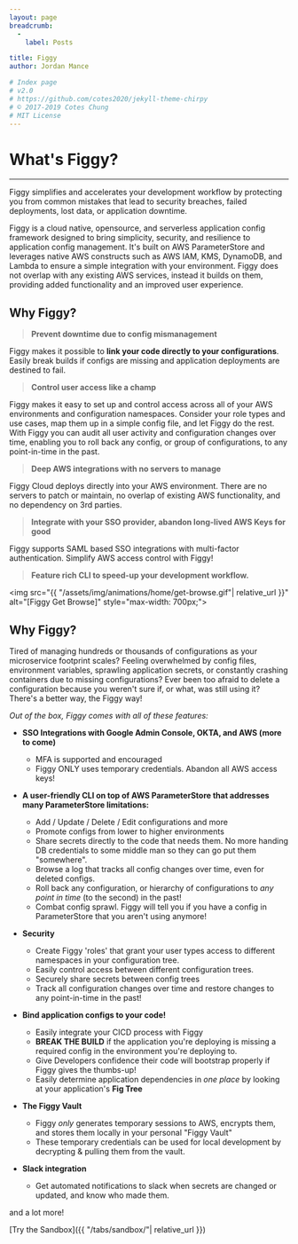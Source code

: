 ```yaml
---
layout: page
breadcrumb:
  -
    label: Posts

title: Figgy
author: Jordan Mance

# Index page
# v2.0
# https://github.com/cotes2020/jekyll-theme-chirpy
# © 2017-2019 Cotes Chung
# MIT License
---
```


# **What's Figgy?**
<hr>

Figgy simplifies and accelerates your development workflow by protecting you from common mistakes that lead to security breaches, 
failed deployments, lost data, or application downtime.

Figgy is a cloud native, opensource, and serverless application config framework designed to bring
simplicity, security, and resilience to application config management. It's built on AWS ParameterStore and 
leverages native AWS constructs such as AWS IAM, KMS, DynamoDB, and Lambda to ensure a simple 
integration with your environment. Figgy does not overlap with any existing AWS services, instead it builds on them, 
providing added functionality and an improved user experience.
<br/>

## Why Figgy?

> **Prevent downtime due to config mismanagement**

Figgy makes it possible to **link your code directly to your configurations**. Easily break builds if configs 
are missing and application deployments are destined to fail.


> **Control user access like a champ**

Figgy makes it easy to set up and control access across all of your AWS environments and configuration namespaces. Consider
your role types and use cases, map them up in a simple config file, and let Figgy do the rest. With Figgy you can audit all user activity and 
configuration changes over time, enabling you to roll back any config, or group of configurations, to any point-in-time in the past.

> **Deep AWS integrations with no servers to manage**

Figgy Cloud deploys directly into your AWS environment. There are no servers to patch or maintain, no overlap
of existing AWS functionality, and no dependency on 3rd parties.

> **Integrate with your SSO provider, abandon long-lived AWS Keys for good**

Figgy supports SAML based SSO integrations with multi-factor authentication. Simplify AWS access control with Figgy!

> **Feature rich CLI to speed-up your development workflow.**


<img src="{{ "/assets/img/animations/home/get-browse.gif"| relative_url }}" alt="[Figgy Get Browse]" style="max-width: 700px;">

## **Why Figgy?**

Tired of managing hundreds or thousands of configurations as your microservice footprint scales? Feeling overwhelmed 
by config files, environment variables, sprawling application secrets, or constantly crashing containers due to missing
configurations? Ever been too afraid to delete a configuration because you weren't sure if, or what, was still using it?
There's a better way, the Figgy way! 

*Out of the box, Figgy comes with all of these features:*

- **SSO Integrations with Google Admin Console, OKTA, and AWS (more to come)**
    - MFA is supported and encouraged
    - Figgy ONLY uses temporary credentials. Abandon all AWS access keys!

- **A user-friendly CLI on top of AWS ParameterStore that addresses many ParameterStore limitations:**
    - Add / Update / Delete / Edit configurations and more
    - Promote configs from lower to higher environments
    - Share secrets directly to the code that needs them. No more handing DB credentials to some middle man so they can go put them "somewhere".
    - Browse a log that tracks all config changes over time, even for deleted configs.
    - Roll back any configuration, or hierarchy of configurations to *any point in time* (to the second) in the past!
    - Combat config sprawl. Figgy will tell you if you have a config in ParameterStore that you aren't using anymore!

- **Security**
    - Create Figgy 'roles' that grant your user types access to different namespaces in your configuration tree.
    - Easily control access between different configuration trees.
    - Securely share secrets between config trees
    - Track all configuration changes over time and restore changes to any point-in-time in the past!

- **Bind application configs to your code!**
    - Easily integrate your CICD process with Figgy
    - **BREAK THE BUILD** if the application you're deploying is missing a required config in the environment you're
        deploying to. 
    - Give Developers confidence their code will bootstrap properly if Figgy gives the thumbs-up! 
    - Easily determine application dependencies in _one place_ by looking at your application's **Fig Tree** 

- **The Figgy Vault**
    - Figgy _only_ generates temporary sessions to AWS, encrypts them, and stores them locally in your personal "Figgy Vault"
    - These temporary credentials can be used for local development by decrypting & pulling them from the vault.

- **Slack integration**
    - Get automated notifications to slack when secrets are changed or updated, and know who made them.


and a lot more!

[Try the Sandbox]({{ "/tabs/sandbox/"| relative_url }})

